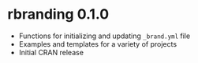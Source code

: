 # rbranding 0.1.0

* Functions for initializing and updating `_brand.yml` file
* Examples and templates for a variety of projects
* Initial CRAN release